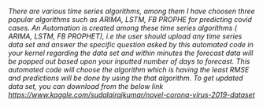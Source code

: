 ###### There are various time series algorithms, among them I have choosen three popular algorithms such as ARIMA, LSTM, FB PROPHE for predicting covid cases. An Automation is created among these time series algorithms ( ARIMA, LSTM, FB PROPHET), i.e the user should upload any time series data set and answer the specific question asked by this automated code in your kernel regarding the data set and within minutes the forecast data will be popped out based upon your inputted number of days to forecast. This automated code will choose the algorithm which is having the least RMSE and predictions will be done by using the that algorithm. To get updated data set, you can download from the below link https://www.kaggle.com/sudalairajkumar/novel-corona-virus-2019-dataset

